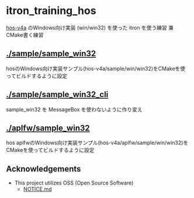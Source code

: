 # itron_training_hos

[hos-v4a](https://github.com/ryuz/hos-v4a) のWindows向け実装 (win/win32) を使った itron を使う練習
兼 CMake書く練習

## [./sample/sample_win32](./sample/sample_win32/README.md)

hosのWindows向け実装サンプル(hos-v4a/sample/win/win32)をCMakeを使ってビルドするように設定

## [./sample/sample_win32_cli](./sample/sample_win32_cli/README.md)

sample_win32 を MessageBox を使わないように作り変え

## [./aplfw/sample_win32](./aplfw/sample_win32/README.md)

hos aplfwのWindows向け実装サンプル(hos-v4a/aplfw/sample/win/win32)をCMakeを使ってビルドするように設定

## Acknowledgements
- This project utilizes OSS (Open Source Software)
    - [NOTICE.md](NOTICE.md)
